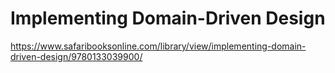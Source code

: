 # Implementing Domain-Driven Design

https://www.safaribooksonline.com/library/view/implementing-domain-driven-design/9780133039900/
